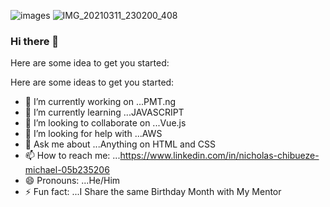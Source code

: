 
![images](https://user-images.githubusercontent.com/75815637/110985136-558de000-836c-11eb-9cef-507c7d90c2c5.png)
![IMG_20210311_230200_408](https://user-images.githubusercontent.com/75815637/110983378-f75ffd80-8369-11eb-9e0b-3477bd586934.jpg)
### Hi there 👋

Here are some idea to get you started:

Here are some ideas to get you started:

- 🔭 I’m currently working on ...PMT.ng
- 🌱 I’m currently learning ...JAVASCRIPT
- 👯 I’m looking to collaborate on ...Vue.js
- 🤔 I’m looking for help with ...AWS
- 💬 Ask me about ...Anything on HTML and CSS
- 📫 How to reach me: ...https://www.linkedin.com/in/nicholas-chibueze-michael-05b235206
- 😄 Pronouns: ...He/Him
- ⚡ Fun fact: ...I Share the same Birthday Month with My Mentor

